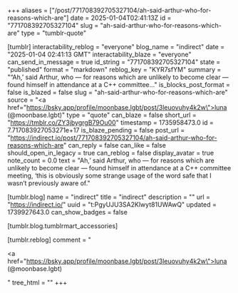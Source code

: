 +++
aliases = ["/post/771708392705327104/ah-said-arthur-who-for-reasons-which-are"]
date = 2025-01-04T02:41:13Z
id = "771708392705327104"
slug = "ah-said-arthur-who-for-reasons-which-are"
type = "tumblr-quote"

[tumblr]
interactability_reblog = "everyone"
blog_name = "indirect"
date = "2025-01-04 02:41:13 GMT"
interactability_blaze = "everyone"
can_send_in_message = true
id_string = "771708392705327104"
state = "published"
format = "markdown"
reblog_key = "KYR7sfYM"
summary = "“Ah,’ said Arthur, who — for reasons which are unlikely to become clear — found himself in attendance at a C++ committee..."
is_blocks_post_format = false
is_blazed = false
slug = "ah-said-arthur-who-for-reasons-which-are"
source = "<a href=\"https://bsky.app/profile/moonbase.lgbt/post/3leuovuhy4k2w\">luna (@moonbase.lgbt)</a>"
type = "quote"
can_blaze = false
short_url = "https://tmblr.co/ZY3jbygrgB79Ou00"
timestamp = 1735958473.0
id = 7.717083927053271e+17
is_blaze_pending = false
post_url = "https://indirect.io/post/771708392705327104/ah-said-arthur-who-for-reasons-which-are"
can_reply = false
can_like = false
should_open_in_legacy = true
can_reblog = false
display_avatar = true
note_count = 0.0
text = "Ah,’ said Arthur, who — for reasons which are unlikely to become clear — found himself in attendance at a C++ committee meeting, ‘this is obviously some strange usage of the word safe that I wasn’t previously aware of."

[tumblr.blog]
name = "indirect"
title = "indirect"
description = ""
url = "https://indirect.io/"
uuid = "t:PgyUJU3SA2Klwyt81UWAwQ"
updated = 1739927643.0
can_show_badges = false

[tumblr.blog.tumblrmart_accessories]

[tumblr.reblog]
comment = "<p><a href=\"https://bsky.app/profile/moonbase.lgbt/post/3leuovuhy4k2w\">luna (@moonbase.lgbt)</a></p>"
tree_html = ""
+++
